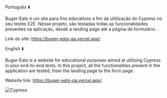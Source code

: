 Português ⬇️

Buger-Eats é um site para fins educativos a fim da ultilização do Cypress no seu testes E2E. 
Nesse projeto, são testadas todas as funcionalidades presentes na aplicação, desde a landing page até a página de formulário.

Link do site: https://buger-eats-qa.vercel.app/

English ⬇️

Buger-Eats is a website for educational purposes aimed at utilizing Cypress in your end-to-end tests. In this project, all the functionalities present in the application are tested, from the landing page to the form page.

Website link: https://buger-eats-qa.vercel.app/

![Cypress](https://img.shields.io/badge/Cypress-69D3A7.svg?style=for-the-badge&logo=Cypress&logoColor=white)
